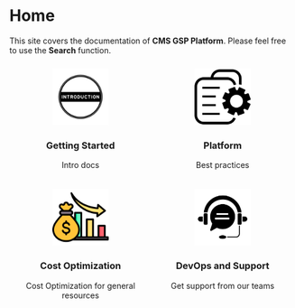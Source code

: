 # Home

This site covers the documentation of **CMS GSP Platform**. Please feel free to use the **Search** function.

<div style="display: flex; flex-wrap: wrap; justify-content: space-around;">
  <div style="flex: 1; min-width: 200px; margin: 10px; text-align: center;">
    <img src="assets/images/intro.png" alt="CMS" style="width: 100px;">
    <h3>Getting Started</h3>
    <p>Intro docs</p>
  </div>
  <div style="flex: 1; min-width: 200px; margin: 10px; text-align: center;">
    <img src="assets/images/platform.png" alt="Platform" style="width: 100px;">
    <h3>Platform</h3>
    <p>Best practices</p>
  </div>
  <div style="flex: 1; min-width: 200px; margin: 10px; text-align: center;">
    <img src="assets/images/cost-optimization.png" alt="Cost Optimization" style="width: 100px;">
    <h3>Cost Optimization</h3>
    <p>Cost Optimization for general resources</p>
  </div>
  <div style="flex: 1; min-width: 200px; margin: 10px; text-align: center;">
    <img src="assets/images/support.png" alt="DevOps and Support" style="width: 100px;">
    <h3>DevOps and Support</h3>
    <p>Get support from our teams</p>
  </div>
  <div style="flex: 1; min-width: 